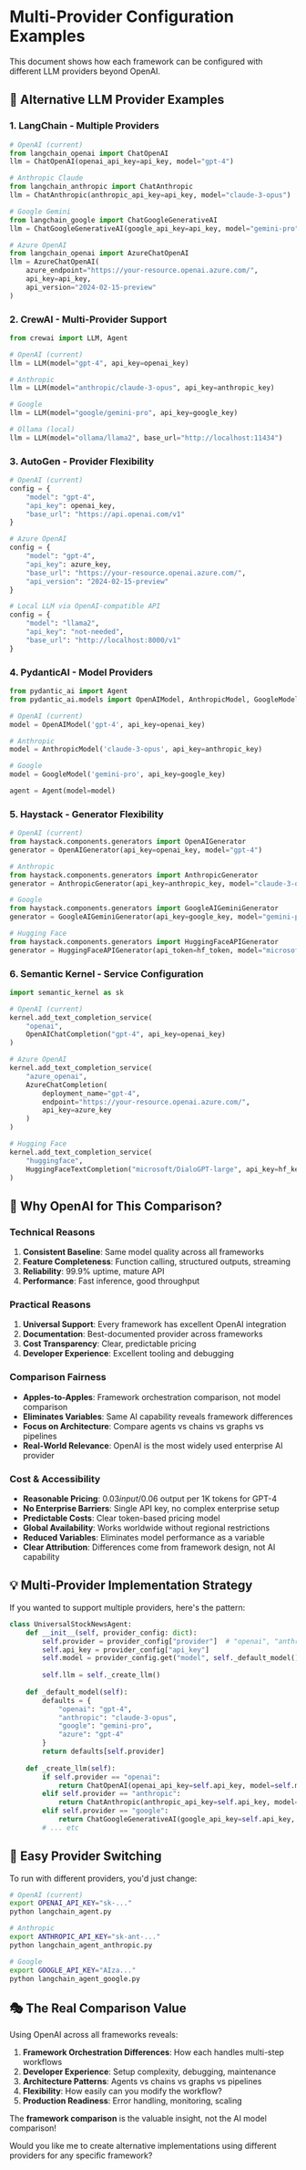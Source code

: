 # Multi-Provider Configuration Examples

This document shows how each framework can be configured with different LLM providers beyond OpenAI.

## 🔄 Alternative LLM Provider Examples

### 1. LangChain - Multiple Providers
```python
# OpenAI (current)
from langchain_openai import ChatOpenAI
llm = ChatOpenAI(openai_api_key=api_key, model="gpt-4")

# Anthropic Claude
from langchain_anthropic import ChatAnthropic
llm = ChatAnthropic(anthropic_api_key=api_key, model="claude-3-opus")

# Google Gemini
from langchain_google import ChatGoogleGenerativeAI
llm = ChatGoogleGenerativeAI(google_api_key=api_key, model="gemini-pro")

# Azure OpenAI
from langchain_openai import AzureChatOpenAI
llm = AzureChatOpenAI(
    azure_endpoint="https://your-resource.openai.azure.com/",
    api_key=api_key,
    api_version="2024-02-15-preview"
)
```

### 2. CrewAI - Multi-Provider Support
```python
from crewai import LLM, Agent

# OpenAI (current)
llm = LLM(model="gpt-4", api_key=openai_key)

# Anthropic
llm = LLM(model="anthropic/claude-3-opus", api_key=anthropic_key)

# Google
llm = LLM(model="google/gemini-pro", api_key=google_key)

# Ollama (local)
llm = LLM(model="ollama/llama2", base_url="http://localhost:11434")
```

### 3. AutoGen - Provider Flexibility
```python
# OpenAI (current)
config = {
    "model": "gpt-4",
    "api_key": openai_key,
    "base_url": "https://api.openai.com/v1"
}

# Azure OpenAI
config = {
    "model": "gpt-4",
    "api_key": azure_key,
    "base_url": "https://your-resource.openai.azure.com/",
    "api_version": "2024-02-15-preview"
}

# Local LLM via OpenAI-compatible API
config = {
    "model": "llama2",
    "api_key": "not-needed",
    "base_url": "http://localhost:8000/v1"
}
```

### 4. PydanticAI - Model Providers
```python
from pydantic_ai import Agent
from pydantic_ai.models import OpenAIModel, AnthropicModel, GoogleModel

# OpenAI (current)
model = OpenAIModel('gpt-4', api_key=openai_key)

# Anthropic
model = AnthropicModel('claude-3-opus', api_key=anthropic_key)

# Google
model = GoogleModel('gemini-pro', api_key=google_key)

agent = Agent(model=model)
```

### 5. Haystack - Generator Flexibility
```python
# OpenAI (current)
from haystack.components.generators import OpenAIGenerator
generator = OpenAIGenerator(api_key=openai_key, model="gpt-4")

# Anthropic
from haystack.components.generators import AnthropicGenerator
generator = AnthropicGenerator(api_key=anthropic_key, model="claude-3-opus")

# Google
from haystack.components.generators import GoogleAIGeminiGenerator
generator = GoogleAIGeminiGenerator(api_key=google_key, model="gemini-pro")

# Hugging Face
from haystack.components.generators import HuggingFaceAPIGenerator
generator = HuggingFaceAPIGenerator(api_token=hf_token, model="microsoft/DialoGPT-large")
```

### 6. Semantic Kernel - Service Configuration
```python
import semantic_kernel as sk

# OpenAI (current)
kernel.add_text_completion_service(
    "openai",
    OpenAIChatCompletion("gpt-4", api_key=openai_key)
)

# Azure OpenAI
kernel.add_text_completion_service(
    "azure_openai", 
    AzureChatCompletion(
        deployment_name="gpt-4",
        endpoint="https://your-resource.openai.azure.com/",
        api_key=azure_key
    )
)

# Hugging Face
kernel.add_text_completion_service(
    "huggingface",
    HuggingFaceTextCompletion("microsoft/DialoGPT-large", api_key=hf_key)
)
```

## 🎯 Why OpenAI for This Comparison?

### Technical Reasons
1. **Consistent Baseline**: Same model quality across all frameworks
2. **Feature Completeness**: Function calling, structured outputs, streaming
3. **Reliability**: 99.9% uptime, mature API
4. **Performance**: Fast inference, good throughput

### Practical Reasons
1. **Universal Support**: Every framework has excellent OpenAI integration
2. **Documentation**: Best-documented provider across frameworks
3. **Cost Transparency**: Clear, predictable pricing
4. **Developer Experience**: Excellent tooling and debugging

### Comparison Fairness
- **Apples-to-Apples**: Framework orchestration comparison, not model comparison
- **Eliminates Variables**: Same AI capability reveals framework differences
- **Focus on Architecture**: Compare agents vs chains vs graphs vs pipelines
- **Real-World Relevance**: OpenAI is the most widely used enterprise AI provider

### Cost & Accessibility
- **Reasonable Pricing**: $0.03 input/$0.06 output per 1K tokens for GPT-4
- **No Enterprise Barriers**: Single API key, no complex enterprise setup
- **Predictable Costs**: Clear token-based pricing model
- **Global Availability**: Works worldwide without regional restrictions
- **Reduced Variables**: Eliminates model performance as a variable
- **Clear Attribution**: Differences come from framework design, not AI capability

## 💡 Multi-Provider Implementation Strategy

If you wanted to support multiple providers, here's the pattern:

```python
class UniversalStockNewsAgent:
    def __init__(self, provider_config: dict):
        self.provider = provider_config["provider"]  # "openai", "anthropic", "google"
        self.api_key = provider_config["api_key"]
        self.model = provider_config.get("model", self._default_model())
        
        self.llm = self._create_llm()
    
    def _default_model(self):
        defaults = {
            "openai": "gpt-4",
            "anthropic": "claude-3-opus", 
            "google": "gemini-pro",
            "azure": "gpt-4"
        }
        return defaults[self.provider]
    
    def _create_llm(self):
        if self.provider == "openai":
            return ChatOpenAI(openai_api_key=self.api_key, model=self.model)
        elif self.provider == "anthropic":
            return ChatAnthropic(anthropic_api_key=self.api_key, model=self.model)
        elif self.provider == "google":
            return ChatGoogleGenerativeAI(google_api_key=self.api_key, model=self.model)
        # ... etc
```

## 🔄 Easy Provider Switching

To run with different providers, you'd just change:

```bash
# OpenAI (current)
export OPENAI_API_KEY="sk-..."
python langchain_agent.py

# Anthropic
export ANTHROPIC_API_KEY="sk-ant-..."
python langchain_agent_anthropic.py

# Google
export GOOGLE_API_KEY="AIza..."
python langchain_agent_google.py
```

## 🎭 The Real Comparison Value

Using OpenAI across all frameworks reveals:

1. **Framework Orchestration Differences**: How each handles multi-step workflows
2. **Developer Experience**: Setup complexity, debugging, maintenance
3. **Architecture Patterns**: Agents vs chains vs graphs vs pipelines
4. **Flexibility**: How easily can you modify the workflow?
5. **Production Readiness**: Error handling, monitoring, scaling

The **framework comparison** is the valuable insight, not the AI model comparison!

Would you like me to create alternative implementations using different providers for any specific framework?
